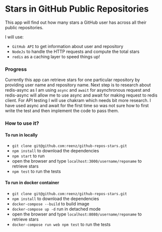 # Stars in GitHub Public Repositories 

This app will find out how many stars a GitHub user has across all their public repositories. 

I will use:

* `GitHub API` to get information about user and repository
* `NodeJs` to handle the HTTP requests and compute the total stars
* `redis` as a caching layer to speed things up!

### Progress

Currently this app can retrieve stars for one particular repository by providing user name and repository name.
Next step is to research about redis-async as I am using `async` and `await` for asynchronous request and redis-async will allow me to use async and await for making request to redis client.
For API testing I will use chakram which needs bit more research. I have used async and await for the first time so was not sure how to first write the test and then implement the code to pass them.

### How to use it?

#### To run in locally

* `git clone git@github.com:reenz/github-repos-stars.git`
* `npm install` to download the dependencies
* `npm start` to run
* open the browser and type `localhost:3000/username/reponame` to retrieve stars 
* `npm test` to run the tests

#### To run in docker container

* `git clone git@github.com:reenz/github-repos-stars.git`
* `npm install` to download the dependencies
* `docker-compose --build` to build image
* `docker-compose up -d` run in detached mode
* open the browser and type `localhost:8080/username/reponame` to retrieve stars 
* `docker-compose run web npm test` to run the tests